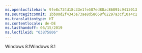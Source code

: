 ```yaml
---
ms.openlocfilehash: 9fe8c734d18c33e1fe587ed88ac86891c9413013
ms.sourcegitcommit: 1bb00d2f4343e73ae8d58668f02297a3cf10a4c1
ms.translationtype: HT
ms.contentlocale: de-DE
ms.lasthandoff: 06/15/2019
ms.locfileid: "63875806"
---
```

<span data-ttu-id="36177-101">Windows 8.1</span><span class="sxs-lookup"><span data-stu-id="36177-101">Windows 8.1</span></span>